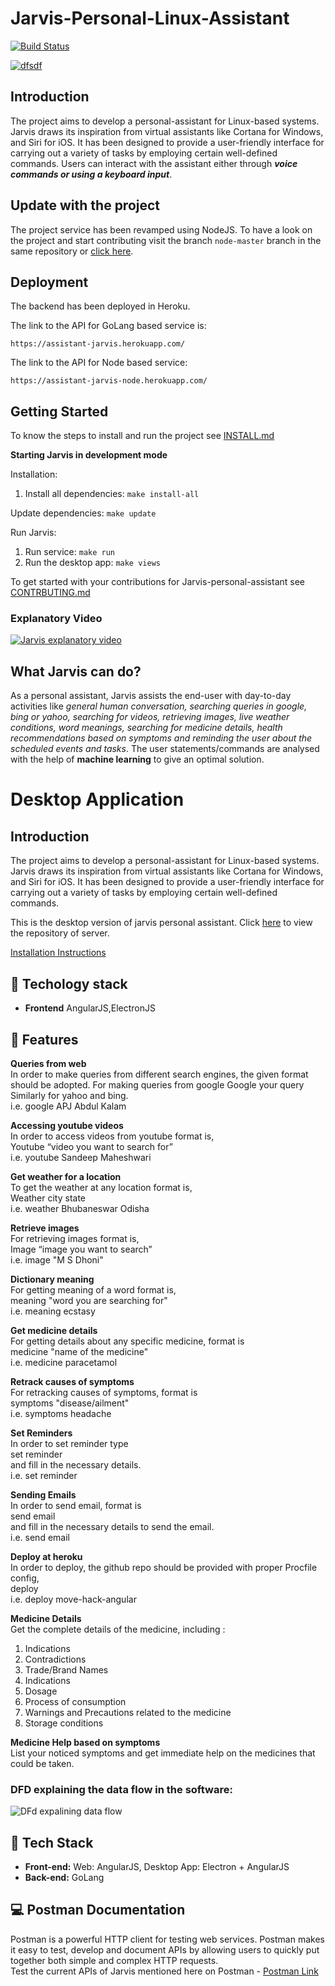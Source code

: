 # Jarvis-Personal-Linux-Assistant

[![Build Status](https://travis-ci.com/Harkishen-Singh/Jarvis-personal-assistant.svg?branch=master)](https://travis-ci.com/Harkishen-Singh/Jarvis-personal-assistant)

[![dfsdf](https://files.gitter.im/COSS-Jarvis/community/euO1/tumblr_nrqm32yH3W1r6xm5co1_1280.gif)](https://gitter.im/COSS-Jarvis/community)

## Introduction

The project aims to develop a personal-assistant for Linux-based systems. Jarvis draws its inspiration from virtual assistants like Cortana for Windows, and Siri for iOS. It has been designed to provide a user-friendly interface for carrying out a variety of tasks by employing certain well-defined commands. Users can interact with the assistant either through ***voice commands or using a keyboard input***.

## Update with the project
The project service has been revamped using NodeJS. To have a look on the project and start contributing visit the branch `node-master` branch in the same repository or [click here](https://github.com/Harkishen-Singh/Jarvis-personal-assistant/tree/node-master).

## Deployment
The backend has been deployed in Heroku. 

The link to the API for GoLang based service is:
```
https://assistant-jarvis.herokuapp.com/
```
The link to the API for Node based service:
```
https://assistant-jarvis-node.herokuapp.com/
```

## Getting Started

To know the steps to install and run the project see [INSTALL.md](https://github.com/Harkishen-Singh/Jarvis-personal-assistant/blob/master/INSTALL.md)

**Starting Jarvis in development mode**

Installation:

1. Install all dependencies: `make install-all`

Update dependencies: `make update`

Run Jarvis:

1. Run service: `make run`
2. Run the desktop app: `make views`

To get started with your contributions for Jarvis-personal-assistant see [CONTRBUTING.md](https://github.com/Harkishen-Singh/Jarvis-personal-assistant/blob/master/CONTRIBUTING.md)

### Explanatory Video
[![Jarvis explanatory video](https://files.gitter.im/Harkishen-Singh/QIzs/Screenshot-_38_.png)](https://youtu.be/jztI_iN82RY)

## What Jarvis can do?

As a personal assistant, Jarvis assists the end-user with day-to-day activities like *general human conversation, searching queries in google, bing or yahoo, searching for videos, retrieving images, live weather conditions, word meanings, searching for medicine details, health recommendations based on symptoms and reminding the user about the scheduled events and tasks*. The user statements/commands are analysed with the help of **machine learning** to give an optimal solution.

# Desktop Application

## Introduction

The project aims to develop a personal-assistant for Linux-based systems. Jarvis draws its inspiration from virtual assistants like Cortana for Windows, and Siri for iOS. It has been designed to provide a user-friendly interface for carrying out a variety of tasks by employing certain well-defined commands.

This is the desktop version of jarvis personal assistant. Click [here](http://github.com/Harkishen-Singh/Jarvis-Personal-Assistant) to view the repository of server.

[Installation Instructions](https://github.com/muskankhedia/Jarvis-Desktop/blob/master/INSTALL.md)

## :wrench: Techology stack
* **Frontend** AngularJS,ElectronJS

## :rocket: Features 

**Queries from web**<br/>
In order to make queries from different search engines, the given format should be adopted.
For making queries from google
Google your query<br/>
Similarly for yahoo and bing.<br/>
i.e. google APJ Abdul Kalam

**Accessing youtube videos**<br/>
In order to access videos from youtube format is,<br/>
Youtube “video you want to search for”<br/>
i.e. youtube Sandeep Maheshwari

**Get weather for a location**<br/>
To get the weather at any location format is,<br/>
Weather city state<br/>
i.e. weather Bhubaneswar Odisha

**Retrieve images**<br/>
For retrieving images format is,<br/>
Image “image you want to search”<br/>
i.e. image "M S Dhoni"

**Dictionary meaning**<br/>
For getting meaning of a word format is,<br/>
meaning "word you are searching for"<br/>
i.e. meaning ecstasy

**Get medicine details**</br>
For getting details about any specific medicine, format is<br/>
medicine "name of the medicine"<br/>
i.e. medicine paracetamol

**Retrack causes of symptoms**<br/>
For retracking causes of symptoms, format is<br/>
symptoms "disease/ailment"<br/>
i.e. symptoms headache

**Set Reminders**<br/>
In order to set reminder type<br/>
set reminder<br/>
and fill in the necessary details.<br/>
i.e. set reminder 

**Sending Emails**<br/>
In order to send email, format is<br/>
send email<br/>
and fill in the necessary details to send the email.<br/>
i.e. send email

**Deploy at heroku**<br/>
In order to deploy, the github repo should be provided with proper Procfile config,<br/>
deploy <name of repo><br/>
i.e. deploy move-hack-angular

**Medicine Details**<br/>
Get the complete details of the medicine, including :
1. Indications
2. Contradictions
3. Trade/Brand Names
4. Indications
5. Dosage
6. Process of consumption
7. Warnings and Precautions related to the medicine
8. Storage conditions

**Medicine Help based on symptoms**<br/>
List your noticed symptoms and get immediate help on the medicines that could be taken.

### DFD explaining the data flow in the software:<br>
![DFd expalining data flow](https://files.gitter.im/muskankhedia/inED/moqup-_1_.png)

## :wrench: Tech Stack

* **Front-end:**  Web: AngularJS, Desktop App: Electron + AngularJS
* **Back-end:** GoLang
## :computer: Postman Documentation
Postman is a powerful HTTP client for testing web services. Postman makes it easy to test, develop and document APIs by allowing users to quickly put together both simple and complex HTTP requests. <br/>
Test the current APIs of Jarvis mentioned here on Postman - [Postman Link](https://documenter.getpostman.com/view/6521254/SzKZrvTu?version=latest)

